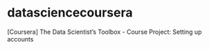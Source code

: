 datasciencecoursera
===================

[Coursera] The Data Scientist’s Toolbox - Course Project: Setting up accounts
